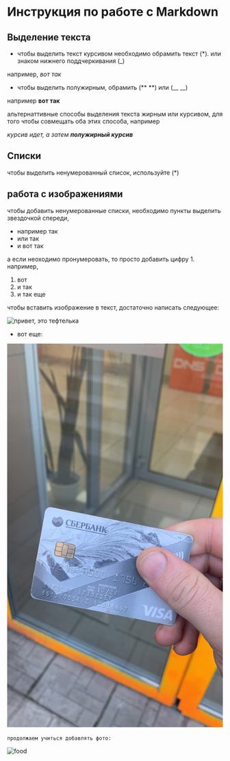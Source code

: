 # Инструкция по работе с Markdown

## Выделение текста
* чтобы выделить текст курсивом необходимо обрамить текст (*). или знаком нижнего поддчеркивания (_)

например, *вот так*
* чтобы выделить полужирным, обрамить (** **) или (__ __)


например **вот так**

альтернаттивные способы выделения текста жирным или курсивом, для того чтобы совмещать оба этих способа, например

_курсив идет, а затем **полужирный курсив**_



## Списки
чтобы выделить ненумерованный список, используйте (*)
## работа с изображениями
чтобы добавить ненумерованные списки, необходимо пункты выделить звездочкой спереди,

* например так
* или так
* и вот так

а если неоходимо пронумеровать, то просто добавить цифру 1.
например,

1. вот
2. и так
3. и так еще

чтобы вставить изображение в текст, достаточно написать следующее:

![привет, это тефтелька](teftelka.JPG)

* вот еще:


![картинка ](foto.JPG)


```
продолжаем учиться добавлять фото:
```

![food](food.JPG)
